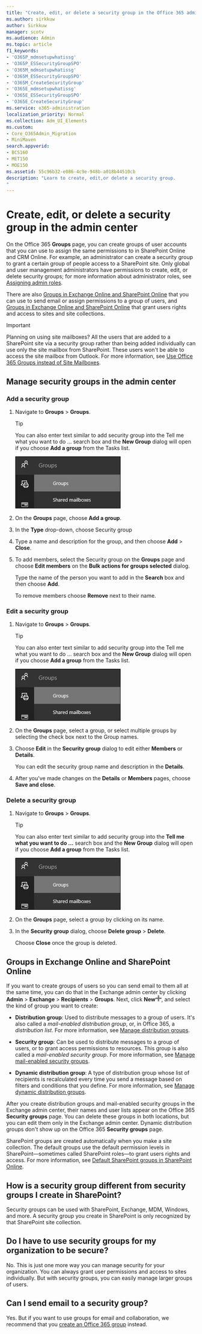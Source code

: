 ```yaml
---
title: "Create, edit, or delete a security group in the Office 365 admin center"
ms.author: sirkkuw
author: Sirkkuw
manager: scotv
ms.audience: Admin
ms.topic: article
f1_keywords:
- 'O365P_mdmsetupwhatissg'
- 'O365P_ESSecurityGroupSPO'
- 'O365M_mdmsetupwhatissg'
- 'O365M_ESSecurityGroupSPO'
- 'O365M_CreateSecurityGroup'
- 'O365E_mdmsetupwhatissg'
- 'O365E_ESSecurityGroupSPO'
- 'O365E_CreateSecurityGroup'
ms.service: o365-administration
localization_priority: Normal
ms.collection: Adm_UI_Elements
ms.custom:
- Core_O365Admin_Migration
- MiniMaven
search.appverid:
- BCS160
- MET150
- MOE150
ms.assetid: 55c96b32-e086-4c9e-948b-a018b44510cb
description: "Learn to create, edit,or delete a security group. 
"
---
```


# Create, edit, or delete a security group in the admin center

On the Office 365 **Groups** page, you can create groups of user accounts that you can use to assign the same permissions to in SharePoint Online and CRM Online. For example, an administrator can create a security group to grant a certain group of people access to a SharePoint site. Only global and user management administrators have permissions to create, edit, or delete security groups; for more information about administrator roles, see [Assigning admin roles](../add-users/assign-admin-roles.md). 
  
There are also [Groups in Exchange Online and SharePoint Online](#groups-in-exchange-online-and-sharepoint-online) that you can use to send email or assign permissions to a group of users, and [Groups in Exchange Online and SharePoint Online](#groups-in-exchange-online-and-sharepoint-online) that grant users rights and access to sites and site collections. 
  
> [!IMPORTANT]
>  Planning on using site mailboxes? All the users that are added to a SharePoint site via a security group rather than being added individually can use only the site mailbox from SharePoint. These users won't be able to access the site mailbox from Outlook. For more information, see [Use Office 365 Groups instead of Site Mailboxes](https://support.office.com/article/737d6b1f-67cc-41fe-8db8-f2d09dd1673b.aspx). 
  
## Manage security groups in the admin center

### Add a security group

1. Navigate to **Groups** \> **Groups**.
    
    > [!TIP]
    > You can also enter text similar to add security group into the Tell me what you want to do ... search box and the **New Group** dialog will open if you choose **Add a group** from the Tasks list. 
  
    ![In the admin center preview choose Groups and then Groups](../media/bb083666-22f7-41c1-b9d8-2b4a878118c4.png)
  
2. On the **Groups** page, choose **Add a group**.
    
3. In the **Type** drop-down, choose Security group 
    
4. Type a name and description for the group, and then choose **Add** \> **Close**. 
    
5. To add members, select the Security group on the **Groups** page and choose **Edit members** on the **Bulk actions for groups selected** dialog. 
    
    Type the name of the person you want to add in the **Search** box and then choose **Add**.
    
    To remove members choose **Remove** next to their name. 
    
### Edit a security group

1. Navigate to **Groups** \> **Groups**.
    
    > [!TIP]
    > You can also enter text similar to add security group into the Tell me what you want to do ... search box and the **New Group** dialog will open if you choose **Add a group** from the Tasks list. 
  
    ![In the admin center choose Groups](../media/bb083666-22f7-41c1-b9d8-2b4a878118c4.png)
  
2. On the **Groups** page, select a group, or select multiple groups by selecting the check box next to the Group names. 
    
3. Choose **Edit** in the **Security group** dialog to edit either **Members** or **Details**.
    
    You can edit the security group name and description in the **Details**.
    
4. After you've made changes on the **Details** or **Members** pages, choose **Save and close**.
    
### Delete a security group

1. Navigate to **Groups** \> **Groups**.
    
    > [!TIP]
    > You can also enter text similar to add security group into the **Tell me what you want to do ...** search box and the **New Group** dialog will open if you choose **Add a group** from the Tasks list. 
  
    ![In the admin center choose Groups](../media/bb083666-22f7-41c1-b9d8-2b4a878118c4.png)
  
2. On the **Groups** page, select a group by clicking on its name. 
    
3. In the **Security group** dialog, choose **Delete group** \> **Delete**.
    
    Choose **Close** once the group is deleted. 
    
## Groups in Exchange Online and SharePoint Online

If you want to create groups of users so you can send email to them all at the same time, you can do that in the Exchange admin center by clicking **Admin** \> **Exchange** \> **Recipients** \> **Groups**. Next, click **New**![Add](../media/328ffb57-5f31-430a-b653-4a6b8e76d338.png), and select the kind of group you want to create: 
  
- **Distribution group**: Used to distribute messages to a group of users. It's also called a  *mail-enabled distribution group*, or, in Office 365, a  *distribution list*. For more information, see [Manage distribution groups](https://technet.microsoft.com/library/bb124513.aspx).
    
- **Security group**: Can be used to distribute messages to a group of users, or to grant access permissions to resources. This group is also called a *mail-enabled security group*. For more information, see [Manage mail-enabled security groups](https://technet.microsoft.com/library/bb123521.aspx).
    
- **Dynamic distribution group**: A type of distribution group whose list of recipients is recalculated every time you send a message based on filters and conditions that you define. For more information, see [Manage dynamic distribution groups](https://technet.microsoft.com/library/bb123722.aspx).
    
After you create distribution groups and mail-enabled security groups in the Exchange admin center, their names and user lists appear on the Office 365 **Security groups** page. You can delete these groups in both locations, but you can edit them only in the Exchange admin center. Dynamic distribution groups don't show up on the Office 365 **Security groups** page. 
  
 SharePoint groups are created automatically when you make a site collection. The default groups use the default permission levels in SharePoint—sometimes called SharePoint roles—to grant users rights and access. For more information, see [Default SharePoint groups in SharePoint Online](https://support.office.com/article/13bb2b6b-dd8c-447e-b71b-0e4bb9efe1d3.aspx).
  
## How is a security group different from security groups I create in SharePoint?

Security groups can be used with SharePoint, Exchange, MDM, Windows, and more. A security group you create in SharePoint is only recognized by that SharePoint site collection.
  
## Do I have to use security groups for my organization to be secure?

No. This is just one more way you can manage security for your organization. You can always grant user permissions and access to sites individually. But with security groups, you can easily manage larger groups of users.
  
## Can I send email to a security group?

Yes. But if you want to use groups for email and collaboration, we recommend that you [create an Office 365 group](../create-groups/create-groups.md) instead. 
  

